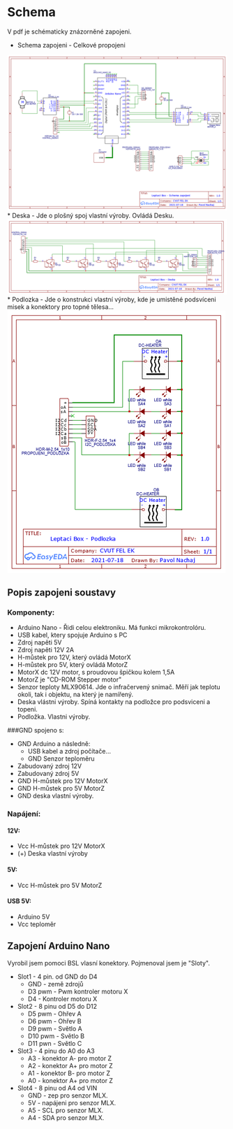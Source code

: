 # Schema
V pdf je schématicky znázorněné zapojeni.
* Schema zapojeni - Celkové propojeni
<img src = "Schema_zapojeni.png">
* Deska - Jde o plošný spoj vlastní výroby. Ovládá Desku.
<img src = "Deska.png">
* Podlozka - Jde o konstrukci vlastní výroby, kde je umistěné podsvíceni misek a konektory pro topné tělesa... 
<img src = "Podlozka.png">


## Popis zapojeni soustavy

### Komponenty:

* Arduino Nano - Řidi celou elektroniku. Má funkci mikrokontrolóru.
* USB kabel, ktery spojuje Arduino s PC
* Zdroj napěti 5V
* Zdroj napěti 12V 2A
* H-můstek pro 12V, který ovládá MotorX
* H-můstek pro 5V, který ovládá MotorZ
* MotorX dc 12V motor, s proudovou špičkou kolem 1,5A
* MotorZ je "CD-ROM Stepper motor"
* Senzor teploty MLX90614. Jde o infračervený snimač. Měří jak teplotu okoli, tak i objektu, na který je namířený.
* Deska vlástni výroby. Spíná kontakty na podložce pro podsviceni a topeni.
* Podložka. Vlastni výroby.

###GND spojeno s:
* GND Arduino a následně:
    * USB kabel a zdroj počítače...
    * GND Senzor teploměru
* Zabudovaný zdroj 12V
* Zabudovaný zdroj 5V
* GND H-můstek pro 12V MotorX
* GND H-můstek pro 5V MotorZ
* GND deska vlastní výroby.

### Napájení:
#### 12V:
* Vcc H-můstek pro 12V MotorX
* (+) Deska vlastní výroby
#### 5V:
* Vcc H-můstek pro 5V MotorZ
#### USB 5V:
* Arduino 5V
* Vcc teploměr

## Zapojení Arduino Nano
Vyrobil jsem pomoci BSL vlasní konektory. Pojmenoval jsem je "Sloty". 
* Slot1 - 4 pin. od GND do D4
    * GND - země zdrojů
    * D3 pwm - Pwm kontroler motoru X
    * D4 - Kontroler motoru X
* Slot2 - 8 pinu od D5 do D12
    * D5 pwm - Ohřev A
    * D6 pwm - Ohřev B
    * D9 pwm - Světlo A
    * D10 pwm - Světlo B
    * D11 pwn - Světlo C
* Slot3 - 4 pinu do A0 do A3
    * A3 - konektor A- pro motor Z
    * A2 - konektor A+ pro motor Z
    * A1 - konektor B- pro motor Z
    * A0 - konektor A+ pro motor Z
* Slot4 - 8 pinu od A4 od VIN
    * GND - zep pro senzor MLX.
    * 5V - napájeni pro senzor MLX.
    * A5 - SCL pro senzor MLX.
    * A4 - SDA pro senzor MLX.



